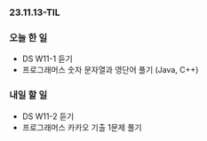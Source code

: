 ### 23.11.13-TIL
### 오늘 한 일
- DS W11-1 듣기
- 프로그래머스 숫자 문자열과 영단어 풀기 (Java, C++)

### 내일 할 일
- DS W11-2 듣기
- 프로그래머스 카카오 기출 1문제 풀기
